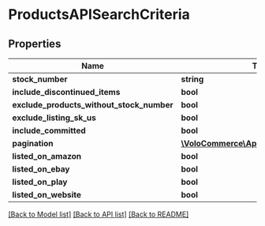 # ProductsAPISearchCriteria

## Properties
Name | Type | Description | Notes
------------ | ------------- | ------------- | -------------
**stock_number** | **string** |  | [optional] 
**include_discontinued_items** | **bool** |  | [optional] 
**exclude_products_without_stock_number** | **bool** |  | [optional] 
**exclude_listing_sk_us** | **bool** |  | [optional] 
**include_committed** | **bool** |  | [optional] 
**pagination** | [**\VoloCommerce\Api\v1\Model\Pagination**](Pagination.md) |  | [optional] 
**listed_on_amazon** | **bool** |  | [optional] 
**listed_on_ebay** | **bool** |  | [optional] 
**listed_on_play** | **bool** |  | [optional] 
**listed_on_website** | **bool** |  | [optional] 

[[Back to Model list]](../README.md#documentation-for-models) [[Back to API list]](../README.md#documentation-for-api-endpoints) [[Back to README]](../README.md)


